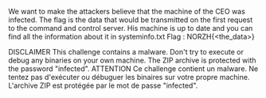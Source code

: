 We want to make the attackers believe that the machine of the CEO was infected. The flag is the data that would be transmitted on the first request to the command and control server. His machine is up to date and you can find all the information about it in systeminfo.txt Flag : NORZH{<the_data>}

DISCLAIMER This challenge contains a malware. Don't try to execute or debug any binaries on your own machine. The ZIP archive is protected with the password "infected". ATTENTION Ce challenge contient un malware. Ne tentez pas d'exécuter ou débuguer les binaires sur votre propre machine. L'archive ZIP est protégée par le mot de passe "infected".

